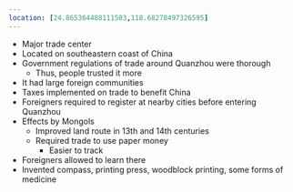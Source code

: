 ```yaml
---
location: [24.865364488111503,118.68278497326595]
---
```

- Major trade center
- Located on southeastern coast of China
- Government regulations of trade around Quanzhou were thorough
	- Thus, people trusted it more
- It had large foreign communities
- Taxes implemented on trade to benefit China
- Foreigners required to register at nearby cities before entering Quanzhou
- Effects by Mongols
	- Improved land route in 13th and 14th centuries
	- Required trade to use paper money
		- Easier to track
- Foreigners allowed to learn there
- Invented compass, printing press, woodblock printing, some forms of medicine